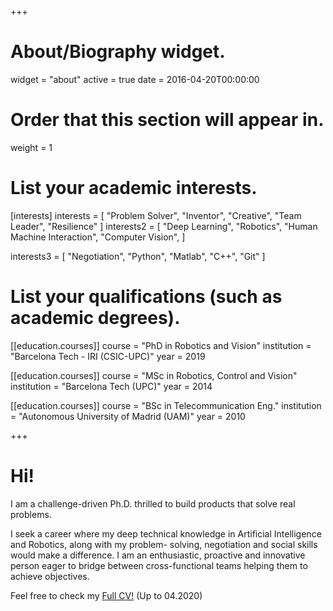 +++
# About/Biography widget.
widget = "about"
active = true
date = 2016-04-20T00:00:00

# Order that this section will appear in.
weight = 1
 

# List your academic interests.
[interests]
interests = [
    "Problem Solver",
    "Inventor",
    "Creative",
    "Team Leader", 
    "Resilience"
    ]
interests2 = [
    "Deep Learning",
    "Robotics",
    "Human Machine Interaction",
    "Computer Vision",
    ]
    
interests3 = [
    "Negotiation",
    "Python",
    "Matlab",
    "C++",
    "Git"
    ]


# List your qualifications (such as academic degrees).
[[education.courses]]
  course = "PhD in Robotics and Vision"
  institution = "Barcelona Tech - IRI (CSIC-UPC)"
  year = 2019

[[education.courses]]
  course = "MSc in Robotics, Control and Vision"
  institution = "Barcelona Tech (UPC)"
  year = 2014

[[education.courses]]
  course = "BSc in Telecommunication Eng."
  institution = "Autonomous University of Madrid (UAM)"
  year = 2010
  
 
+++
<!---
# Biography
-->

# Hi! 

I am a challenge-driven Ph.D. thrilled to build products that solve real problems. 
 
I seek a career where my deep technical knowledge in Artificial Intelligence and Robotics, along with my problem-
solving, negotiation and social skills would make a difference. I am an enthusiastic, proactive and
innovative person eager to bridge between cross-functional teams helping them to achieve objectives.



<!---
Recently, I have completed a research internship in Valeo Driving Assistance Research (Germany), obtaining a wider insight about real Autonomous Vehicles, sensors and methodologies.
-->

<!---
I complement my background with a great passion about technology and entrepreneurship. 
This, in combination with my social skills and creativity makes me feel very comfortable creating 

I complement my background with a great passion about technology and entrepreneurship, which expand my interests to other fields such as Marketing, Blockchain or Investments. 
This, in combination with my soft skills and creativity makes me feel very comfortable creating 
new methods and innovative solutions as well leading working groups and projects.
-->

<!---
Feel free to check my [Full CV!](https://drive.google.com/file/d/14qFJwZi3Nul-uaHcrDasex4xL2y1wklM/view?usp=sharing) (Up to 04.2020)
-->
Feel free to check my [Full CV!](https://drive.google.com/open?id=1RCWM2QF42wcYCwmLCCxFbiHFTDwfFplo) (Up to 04.2020)


